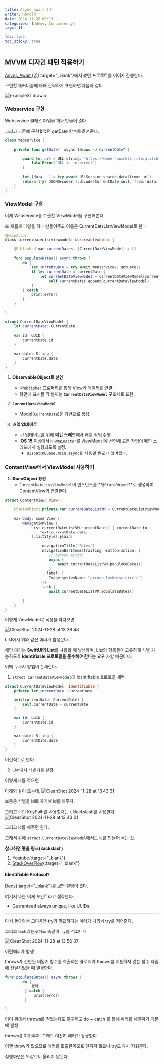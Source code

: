 ```yaml
---
title: Async_await (4)
writer: Harold
date: 2024-11-28 00:13
categories: [Udemy, Concurrency]
tags: []

toc: true
toc_sticky: true
---
```


## MVVM 디자인 패턴 적용하기

[Async_Await (2)](https://haroldfromk.github.io/posts/Async_await-(2)/){:target="_blank"}에서 했던 프로젝트를 이어서 진행한다.

구현할 매커니즘에 대해 간략하게 표현하면 다음과 같다

![example31 drawio](https://github.com/user-attachments/assets/f77abd16-7c52-4365-9e35-6d56f5d437e3)

### Webservice 구현

Webservice 클래스 파일을 하나 만들어 준다.

그리고 기존에 구현했었던 getDate 함수를 옮겨준다.

```swift
class Webservice {
    
    private func getDate() async throws -> CurrentDate? {
        
        guard let url = URL(string: "https://ember-sparkly-rule.glitch.me/current-date") else {
            fatalError("URL is incorrect")
        }
        
        let (data, _) = try await URLSession.shared.data(from: url)
        return try? JSONDecoder().decode(CurrentDate.self, from: data)
    }
}
```

### ViewModel 구현

이제 Webservice를 호출할 ViewModel을 구현해본다

또 새롭게 파일을 하나 만들어주고 이름은 CurrentDateListViewModel로 한다

```swift
@MainActor
class CurrentDateListViewModel: ObservableObject {
    
    @Published var currentDates: [CurrentDateViewModel] = []
    
    func populateDates() async throws {
        do {
            let currentDate = try await Webservice().getDate()
            if let currentDate = currentDate {
                let currentDateViewModel = CurrentDateViewModel(currentDate: currentDate)
                    self.currentDates.append(currentDateViewModel)
            }
        } catch {
            print(error)
        }
    }
    
}

struct CurrentDateViewModel {
    let currentDate: CurrentDate
    
    var id: UUID {
        currentDate.id
    }
    
    var date: String {
        currentDate.date
    }
}
```

1. **ObservableObject로 선언**  
   - `@Published` 프로퍼티를 통해 View와 데이터를 연결.  
   - 화면에 표시될 각 날짜는 **`CurrentDateViewModel`** 구조체로 표현.

2. **`CurrentDateViewModel`**  
   - Model(`CurrentDate`)을 기반으로 생성. 

3. **배열 업데이트**  
   - UI 업데이트를 위해 **메인 스레드**에서 배열 작업 수행.
   - **iOS 15** 이상에서는 `@MainActor`를 ViewModel에 선언해 모든 작업이 메인 스레드에서 실행되도록 설정.
      - `DispatchQueue.main.async`를 사용할 필요가 없어졌다.

### ContentView에서 ViewModel 사용하기

1. **StateObject 생성**  
   - `CurrentDateListViewModel`의 인스턴스를 **`@StateObject`**로 생성하여 ContentView와 연결한다.

```swift
struct ContentView: View {
    
    @StateObject private var currentDateListVM = CurrentDateListViewModel()
        
    var body: some View {
        NavigationView {
            List(currentDateListVM.currentDates) { currentDate in
                Text(currentDate.date)
            }.listStyle(.plain)
            
                .navigationTitle("Dates")
                .navigationBarItems(trailing: Button(action: {
                    // button action
                    async {
                        await currentDateListVM.populateDates()
                    }
                }, label: {
                    Image(systemName: "arrow.clockwise.circle")
                }))
                .task {
                    await currentDateListVM.populateDates()
                }
        }
    }
}
```

이렇게 ViewModel로 적용을 하다보면

![CleanShot 2024-11-28 at 13 38 48](https://github.com/user-attachments/assets/e43b54e2-366e-4a8d-8a5f-e2b24d60571e)

List에서 위와 같은 에러가 발생한다.

해당 에러는 **SwiftUI의 List**를 사용할 때 발생하며, List의 항목들이 고유하게 식별 가능하도록 **Identifiable 프로토콜을 준수해야 한다**는 요구 사항 때문이다.

이때 두가지 방법이 존재한다.

1. `struct CurrentDateViewModel`에 Identifiable 프로토콜 채택

```swift
struct CurrentDateViewModel: Identifiable {
    private let currentDate: CurrentDate

    init(currentDate: CurrentDate) {
        self.currentDate = currentDate
    }

    var id: UUID {
        currentDate.id
    }

    var date: String {
        currentDate.date
    }
}
```

이런식으로 한다.

2. List에서 식별자를 설정

이렇게 id를 적으면

아래와 같이 뜨는데,
![CleanShot 2024-11-28 at 13 43 31](https://github.com/user-attachments/assets/5f2f26c8-d0f7-47e0-a71b-fce16ef3f60e)

보통은 식별을 id로 하기에 id를 해주자.

그리고 이런 KeyPath를 사용할때는 `\` Backslash를 사용한다.
![CleanShot 2024-11-28 at 13 43 01](https://github.com/user-attachments/assets/8d21a120-bc41-4ebe-b2d7-3e095714e701)

그리고 id를 해주면 된다.

그래서 위에 `struct CurrentDateViewModel`에서도 id를 만들어 두는 것.

**참고하면 좋을 링크(Backslash)**
1. [Youtube](https://www.youtube.com/watch?v=YY7SlOklZzk){:target="_blank"}  
2. [StackOverFlow](https://stackoverflow.com/questions/56489766/what-is-the-backslash-used-for-in-swiftui){:target="_blank"} 


#### Identifiable Protocol?

[Docs](https://developer.apple.com/documentation/swift/identifiable){:target="_blank"}를 보면 설명이 있다.

여기서 나는 이게 포인트라고 생각한다. 
-	Guaranteed always unique, like UUIDs.

---

다시 돌아와서 그다음엔 try가 필요하다는 에러가 나와서 try를 적어준다.

그리고 task있는곳에도 똑같이 try를 적고나니 

![CleanShot 2024-11-28 at 13 56 37](https://github.com/user-attachments/assets/08ce1cd4-135e-4dc9-a81d-18fac79e65b3)

이런에러가 발생

throws가 선언된 비동기 함수를 호출하는 클로저가 throws를 지원하지 않는 함수 타입에 전달되었을 때 발생한다. 

```swift
func populateDates() async throws {
        do {
            생략
         } catch {
             print(error)
         }
        
}
```

이미 위에서 throws를 적었는데도 불구하고 do ~ catch 를 통해 에러를 해결하기 때문에 발생

throws를 지워주자. 그래도 여전히 에러가 발생한다.

이젠 throw가 없으므로 에러를 호출한쪽으로 던지지 않으니 try도 다시 지워준다.

실행화면은 똑같으니 올리지 않는다.
